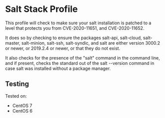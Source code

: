 # Salt Stack Profile

This profile will check to make sure your salt installation is patched to a level that protects you from CVE-2020-11651, and CVE-2020-11652.

It does so by checking to ensure the packages salt-api, salt-cloud, salt-master, salt-minion, salt-ssh, salt-syndic, and salt are either version 3000.2 or newer, or 2019.2.4 or newer, or that they do not exist.

It also checks for the presence of the "salt" command in the command line, and if present, checks the standard out of the salt --version command in case salt was installed without a package manager.

## Testing

Tested on:

- CentOS 7
- CentOS 6